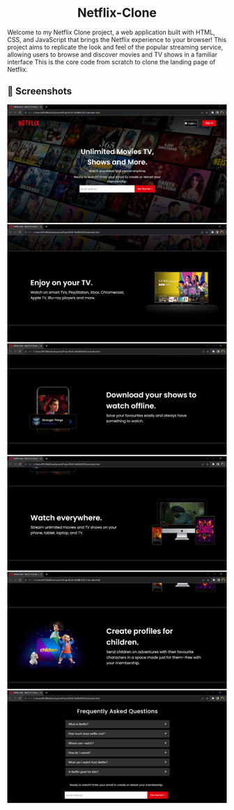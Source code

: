 <p>
  <h1 align="center">
    <b>
  Netflix-Clone     <!--The title for my project.--> 
    </b>
  </h1>
</p>  
Welcome to my Netflix Clone project, a web application built with HTML, CSS, and JavaScript that brings the Netflix experience to your browser! This project aims to replicate the look and feel of the popular streaming service, allowing users to browse and discover movies and TV shows in a familiar interface
This is the core code from scratch to clone the landing page of Netflix.

## 📸 Screenshots
<img src= "Images/Main page.png">
<br>
<img src= "Images/Second page.png">
<br>
<img src= "Images/Third Page.png">
<br>
<img src= "Images/Fourth page.png">
<br>
<img src= "Images/Fifth page.png">
<br>
<img src= "Images/Questions page.png">
